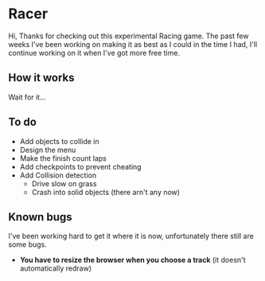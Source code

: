 # Racer

Hi, Thanks for checking out this experimental Racing game. The past few weeks 
I've been working on making it as best as I could in the time I had, I'll
continue working on it when I've got more free time.

## How it works
Wait for it...

## To do
* Add objects to collide in
* Design the menu
* Make the finish count laps
* Add checkpoints to prevent cheating
* Add Collision detection
  * Drive slow on grass
  * Crash into solid objects (there arn't any now)

## Known bugs
I've been working hard to get it where it is now, unfortunately there still are some bugs.

* **You have to resize the browser when you choose a track** (it doesn't automatically redraw)
